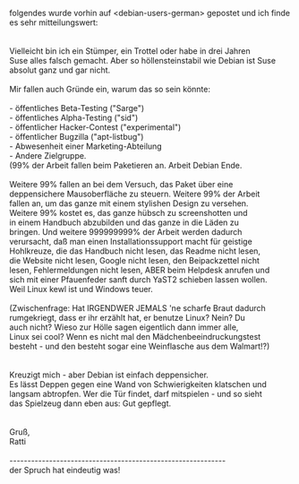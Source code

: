 <html><body><p>folgendes wurde vorhin auf &lt;debian-users-german&gt; gepostet und ich finde es sehr mitteilungswert:<br>
<br>
<br>
Vielleicht bin ich ein Stümper, ein Trottel oder habe in drei Jahren<br>
Suse alles falsch gemacht. Aber so höllensteinstabil wie Debian ist Suse<br>
absolut ganz und gar nicht.<br>
<br>
Mir fallen auch Gründe ein, warum das so sein könnte:<br>
<br>
- öffentliches Beta-Testing ("Sarge")<br>
- öffentliches Alpha-Testing ("sid")<br>
- öffentlicher Hacker-Contest ("experimental")<br>
- öffentlicher Bugzilla ("apt-listbug")<br>
- Abwesenheit einer Marketing-Abteilung<br>
- Andere Zielgruppe.<br>
  (99% der Arbeit fallen beim Paketieren an. Arbeit Debian Ende.<br>
<br>
  Weitere 99% fallen an  bei dem Versuch, das Paket über eine<br>
  deppensichere Mausoberfläche zu steuern. Weitere 99% der Arbeit<br>
  fallen an, um das ganze mit einem stylishen Design zu versehen.<br>
  Weitere 99% kostet es, das ganze hübsch zu screenshotten und <br>
  in einem Handbuch abzubilden und das ganze in die Läden zu<br>
  bringen. Und weitere 999999999% der Arbeit werden dadurch<br>
  verursacht, daß man einen Installationssupport macht für geistige<br>
  Hohlkreuze, die das Handbuch nicht lesen, das Readme nicht lesen,<br>
  die Website nicht lesen, Google nicht lesen, den Beipackzettel nicht<br>
  lesen, Fehlermeldungen nicht lesen, ABER beim Helpdesk anrufen und<br>
  sich mit einer Pfauenfeder sanft durch YaST2 schieben lassen wollen.<br>
  Weil Linux kewl ist und Windows teuer.<br>
<br>
    (Zwischenfrage: Hat IRGENDWER JEMALS 'ne scharfe Braut dadurch<br>
     rumgekriegt, dass er ihr erzählt hat, er benutze Linux? Nein? Du<br>
     auch nicht? Wieso zur Hölle sagen eigentlich dann immer alle, <br>
     Linux sei cool? Wenn es nicht mal den Mädchenbeeindruckungstest<br>
     besteht - und den besteht sogar eine Weinflasche aus dem Walmart!?)<br>
<br>
<br>
Kreuzigt mich - aber Debian ist einfach deppensicher.<br>
Es lässt Deppen gegen eine Wand von Schwierigkeiten klatschen und<br>
langsam abtropfen. Wer die Tür findet, darf mitspielen - und so sieht<br>
das Spielzeug dann eben aus: Gut gepflegt.<br>
<br>
<br>
Gruß,<br>
Ratti<br>
<br>
------------------------------------------------------------<br>
der Spruch hat eindeutig was!</p></body></html>